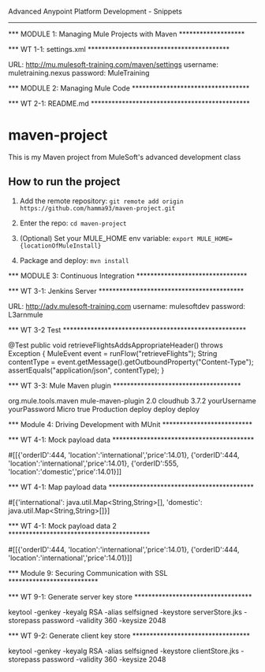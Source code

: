 Advanced Anypoint Platform Development - Snippets

*******************************************************************

*** MODULE 1: Managing Mule Projects with Maven *******************

*** WT 1-1: settings.xml  *****************************************

URL: http://mu.mulesoft-training.com/maven/settings
username: muletraining.nexus
password: MuleTraining

*** MODULE 2: Managing Mule Code **********************************

*** WT 2-1: README.md **********************************************

# maven-project

This is my Maven project from MuleSoft's advanced development class

## How to run the project

1. Add the remote repository: `git remote add origin https://github.com/hamma93/maven-project.git`

1. Enter the repo: `cd maven-project`

1. (Optional) Set your MULE_HOME env variable: `export MULE_HOME={locationOfMuleInstall}`

1. Package and deploy: `mvn install` 


*** MODULE 3: Continuous Integration ********************************

*** WT 3-1: Jenkins Server ******************************************

URL: http://adv.mulesoft-training.com
username: mulesoftdev
password: L3arnmule

*** WT 3-2 Test *****************************************************

 @Test
 public void retrieveFlightsAddsAppropriateHeader() throws Exception {
   MuleEvent event = runFlow("retrieveFlights");
   String contentType = event.getMessage().getOutboundProperty("Content-Type");
   assertEquals("application/json", contentType);
 }
 
*** WT 3-3: Mule Maven plugin  ************************************* 

<plugin>
    <groupId>org.mule.tools.maven</groupId>
    <artifactId>mule-maven-plugin</artifactId>
    <version>2.0</version>
    <configuration>
        <deploymentType>cloudhub</deploymentType>
        <muleVersion>3.7.2</muleVersion> 
        <username>yourUsername</username>
        <password>yourPassword</password>
	 <workerType>Micro</workerType>
        <redeploy>true</redeploy>
        <environment>Production</environment>
    </configuration>
    <executions>
        <execution>
            <id>deploy</id>
            <phase>deploy</phase>
            <goals>
                <goal>deploy</goal>
            </goals>
        </execution>
    </executions>
</plugin>

*** Module 4: Driving Development with MUnit **************************

*** WT 4-1: Mock payload data *****************************************  
    
#[[{'orderID':444, 'location':'international','price':14.01}, {'orderID':444, 'location':'international','price':14.01}, {'orderID':555, 'location':'domestic','price':14.01}]]

*** WT 4-1: Map payload data ****************************************** 

#[{'international': java.util.Map<String,String>[], 'domestic': java.util.Map<String,String>[]}]

*** WT 4-1: Mock payload data 2 ***************************************** 

#[[{'orderID':444, 'location':'international','price':14.01}, {'orderID':444, 'location':'international','price':14.01}]]

*** Module 9: Securing Communication with SSL **************************

*** WT 9-1: Generate server key store ********************************** 

keytool -genkey -keyalg RSA -alias selfsigned -keystore serverStore.jks -storepass password -validity 360 -keysize 2048

*** WT 9-2: Generate client key store ********************************** 

keytool -genkey -keyalg RSA -alias selfsigned -keystore clientStore.jks -storepass password -validity 360 -keysize 2048

 
